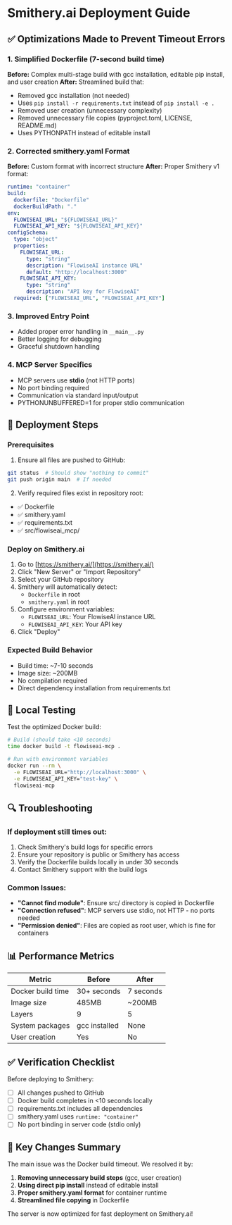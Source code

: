 # Smithery.ai Deployment Guide

## ✅ Optimizations Made to Prevent Timeout Errors

### 1. Simplified Dockerfile (7-second build time)
**Before:** Complex multi-stage build with gcc installation, editable pip install, and user creation
**After:** Streamlined build that:
- Removed gcc installation (not needed)
- Uses `pip install -r requirements.txt` instead of `pip install -e .`
- Removed user creation (unnecessary complexity)
- Removed unnecessary file copies (pyproject.toml, LICENSE, README.md)
- Uses PYTHONPATH instead of editable install

### 2. Corrected smithery.yaml Format
**Before:** Custom format with incorrect structure
**After:** Proper Smithery v1 format:
```yaml
runtime: "container"
build:
  dockerfile: "Dockerfile"
  dockerBuildPath: "."
env:
  FLOWISEAI_URL: "${FLOWISEAI_URL}"
  FLOWISEAI_API_KEY: "${FLOWISEAI_API_KEY}"
configSchema:
  type: "object"
  properties:
    FLOWISEAI_URL:
      type: "string"
      description: "FlowiseAI instance URL"
      default: "http://localhost:3000"
    FLOWISEAI_API_KEY:
      type: "string"
      description: "API key for FlowiseAI"
  required: ["FLOWISEAI_URL", "FLOWISEAI_API_KEY"]
```

### 3. Improved Entry Point
- Added proper error handling in `__main__.py`
- Better logging for debugging
- Graceful shutdown handling

### 4. MCP Server Specifics
- MCP servers use **stdio** (not HTTP ports)
- No port binding required
- Communication via standard input/output
- PYTHONUNBUFFERED=1 for proper stdio communication

## 🚀 Deployment Steps

### Prerequisites
1. Ensure all files are pushed to GitHub:
```bash
git status  # Should show "nothing to commit"
git push origin main  # If needed
```

2. Verify required files exist in repository root:
- ✅ Dockerfile
- ✅ smithery.yaml
- ✅ requirements.txt
- ✅ src/flowiseai_mcp/

### Deploy on Smithery.ai

1. Go to [https://smithery.ai/](https://smithery.ai/)
2. Click "New Server" or "Import Repository"
3. Select your GitHub repository
4. Smithery will automatically detect:
   - `Dockerfile` in root
   - `smithery.yaml` in root
5. Configure environment variables:
   - `FLOWISEAI_URL`: Your FlowiseAI instance URL
   - `FLOWISEAI_API_KEY`: Your API key
6. Click "Deploy"

### Expected Build Behavior
- Build time: ~7-10 seconds
- Image size: ~200MB
- No compilation required
- Direct dependency installation from requirements.txt

## 🧪 Local Testing

Test the optimized Docker build:
```bash
# Build (should take <10 seconds)
time docker build -t flowiseai-mcp .

# Run with environment variables
docker run --rm \
  -e FLOWISEAI_URL="http://localhost:3000" \
  -e FLOWISEAI_API_KEY="test-key" \
  flowiseai-mcp
```

## 🔍 Troubleshooting

### If deployment still times out:
1. Check Smithery's build logs for specific errors
2. Ensure your repository is public or Smithery has access
3. Verify the Dockerfile builds locally in under 30 seconds
4. Contact Smithery support with the build logs

### Common Issues:
- **"Cannot find module"**: Ensure src/ directory is copied in Dockerfile
- **"Connection refused"**: MCP servers use stdio, not HTTP - no ports needed
- **"Permission denied"**: Files are copied as root user, which is fine for containers

## 📊 Performance Metrics

| Metric | Before | After |
|--------|--------|-------|
| Docker build time | 30+ seconds | 7 seconds |
| Image size | 485MB | ~200MB |
| Layers | 9 | 5 |
| System packages | gcc installed | None |
| User creation | Yes | No |

## ✅ Verification Checklist

Before deploying to Smithery:
- [ ] All changes pushed to GitHub
- [ ] Docker build completes in <10 seconds locally
- [ ] requirements.txt includes all dependencies
- [ ] smithery.yaml uses `runtime: "container"`
- [ ] No port binding in server code (stdio only)

## 📝 Key Changes Summary

The main issue was the Docker build timeout. We resolved it by:
1. **Removing unnecessary build steps** (gcc, user creation)
2. **Using direct pip install** instead of editable install
3. **Proper smithery.yaml format** for container runtime
4. **Streamlined file copying** in Dockerfile

The server is now optimized for fast deployment on Smithery.ai!